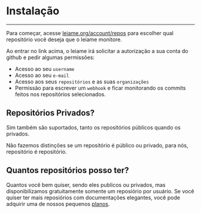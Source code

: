 # Instalação
---
Para começar, acesse [leiame.org/account/repos](http://leiame.org/account/repos) para escolher qual repositório você deseja que o leiame
monitore.

Ao entrar no link acima, o leiame irá solicitar a autorização a sua conta do github e pedir algumas permissões:
 - Acesso ao seu `username`
 - Acesso ao seu `e-mail`
 - Acesso aos seus `repositórios` e as suas `organizações`
 - Permissão para escrever um `webhook` e ficar monitorando os commits feitos nos repositórios selecionados.

## Repositórios Privados?

Sim também são suportados, tanto os repositórios públicos quando os privados.

Não fazemos distinções se um repositório é público ou privado, para nós, repositório é repositório.

## Quantos repositórios posso ter?

Quantos você bem quiser, sendo eles publicos ou privados, mas disponibilizamos gratuitamente somente um reposiório por usuário.
Se você quiser ter mais reposiórios com documentações elegantes, você pode adquirir uma de nossos pequenos [planos](/planos).